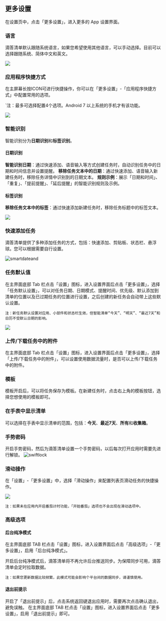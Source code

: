 ## 更多设置

在设置页中，点击「更多设置」，进入更多的 App 设置界面。


### 语言

滴答清单默认跟随系统语言，如果您希望使用其他语言，可以手动选择。目前可以选择跟随系统、简体中文和英文。

![](../images/android/language.png)

### 应用程序快捷方式

在主屏幕长按ICON可进行快捷操作，你可以在「更多设置」-「应用程序快捷方式」中配置常用的选项。

`注：最多可选择配置4个选项。Android 7 以上系统的手机才有该功能。

![](../images/android/language.png)

### 智能识别

智能识别分为**日期识别**和**标签识别**。

#### 日期识别

**智能识别日期**：通过快速添加、语音输入等方式创建任务时，自动识别任务中的日期和时间信息并设置提醒。
**移除任务文本中的日期**：通过快速添加、语音输入新建任务时，移除任务详情中识别到的日期文本。
**规则示例**：展示「日期和时间」、「重复」、「提前提醒」、「延后提醒」的智能识别规则及示例。

#### 标签识别

**移除任务文本中的标签**：通过快速添加新建任务时，移除任务标题中的标签文本。

![](../images/android/language.png)


### 快速添加任务

滴答清单提供了多种添加任务的方式，包括：快速添加、剪贴板、状态栏、悬浮球。您可以根据需要自行设置。

![smartdateand](../images/android/setting/smartdateand.png)


### 任务默认值

在主界面底部 Tab 栏点击「设置」图标，进入设置界面后点击「更多设置」，选择「任务默认设置」，可以对任务日期、日期模式、提醒时间、优先级、默认添加到清单的位置以及已过期任务的位置进行设置，之后创建的新任务会自动带上这些默认设置。

`注：新任务默认设置对应用、小部件和状态栏生效，但智能清单“今天”、“明天”、“最近7天”和日历不受默认日期的影响。`

![](../images/android/xinrenwu.png)

### 上传/下载任务中的附件

在主界面底部 Tab 栏点击「设置」图标，进入设置界面后点击「更多设置」，选择「上传/下载任务中的附件」，可以设置使用数据流量时，是否可以上传/下载任务中的附件。

### 模板

模板开启后，可以将任务保存为模板。在新建任务时，点击右上角的模板按钮，选择您想使用的模板即可。

### 在手表中显示清单

可以选择在手表中显示清单的范围，包括：**今天**、**最近7天**、**所有**和**收集箱**。


### 手势密码
开启手势密码，然后为滴答清单设置一个手势密码，以后每次打开应用时需要先进行解锁。
![swiftlock](../images/android/setting/swiftlock.png)


### 滑动操作

在「设置」-「更多设置」中，选择「滑动操作」来配置列表页滑动任务的快捷操作。

![](../images/android/naww.png)

`注：如果未在应用内开启番茄计时功能，「开始番茄」选项也不会出现在滑动选项中。`


### 高级选项

#### 后台纯净模式

在主界面底部 TAB 栏点击「设置」图标，进入设置界面后点击「高级选项」-「更多设置」，启用「后台纯净模式」。

开启后台纯净模式后，滴答清单将不再允许后台推送同步。为保障同步可用，滴答清单会定时拉取数据。

`注：如果您更新数据比较频繁，此模式可能会影响个平台间的数据同步，请谨慎使用。`

#### 退出前提示

开启了「退出前提示」后，点击系统返回键退出应用时，需要再次点击确认退出，避免误触。 在主界面底部 TAB 栏点击「设置」图标，进入设置界面后点击「更多设置」，启用「退出前提示」即可。


